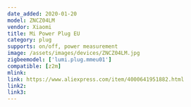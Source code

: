 ```yaml
---
date_added: 2020-01-20
model: ZNCZ04LM
vendor: Xiaomi
title: Mi Power Plug EU
category: plug
supports: on/off, power measurement
image: /assets/images/devices/ZNCZ04LM.jpg
zigbeemodel: ['lumi.plug.mmeu01']
compatible: [z2m]
mlink: 
link: https://www.aliexpress.com/item/4000641951882.html
link2: 
link3: 
---
```


